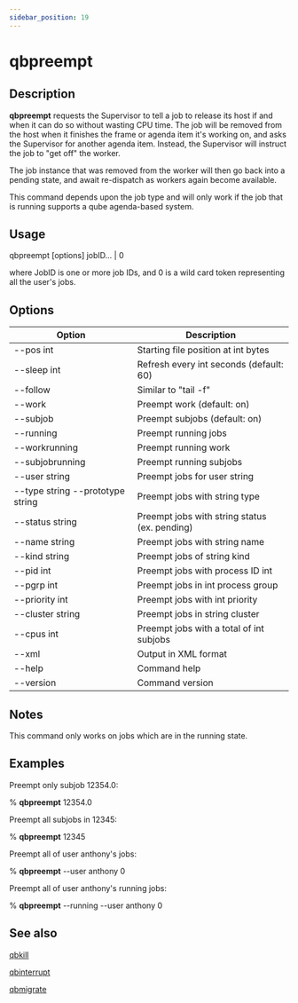 ```yaml
---
sidebar_position: 19
---
```


# qbpreempt

## Description
**qbpreempt** requests the Supervisor to tell a job to release its host if and when it can do so without wasting CPU time.  The job will be removed from the host when it finishes the frame or agenda item it's working on, and asks the Supervisor for another agenda item.  Instead, the Supervisor will instruct the job to "get off" the worker. 

The job instance that was removed from the worker will then go back into a pending state, and await re-dispatch as workers again become available.

This command depends upon the job type and will only work if the job that is running supports a qube agenda-based system.

## Usage 
qbpreempt [options] jobID... | 0

where JobID is one or more job IDs, and 0 is a wild card token representing all the user's jobs.

## Options
| Option | Description |
| ---    | ---         |
| --pos int | Starting file position at int bytes |
| --sleep int | Refresh every int seconds (default: 60) |
| --follow | Similar to "tail -f" |
| --work | Preempt work (default: on) |
| --subjob | Preempt subjobs (default: on) |
| --running | Preempt running jobs |
| --workrunning | Preempt running work |
| --subjobrunning | Preempt running subjobs |
| --user string | Preempt jobs for user string |
| --type string --prototype string | Preempt jobs with string type |
| --status string | Preempt jobs with string status (ex. pending) |
| --name string | Preempt jobs with string name |
| --kind string | Preempt jobs of string kind |
| --pid int | Preempt jobs with process ID int |
| --pgrp int | Preempt jobs in int process group |
| --priority int | Preempt jobs with int priority |
| --cluster string | Preempt jobs in string cluster |
| --cpus int | Preempt jobs with a total of int subjobs |
| --xml | Output in XML format |
| --help | Command help |
| --version | Command version |

## Notes
This command only works on jobs which are in the running state.

## Examples
Preempt only subjob 12354.0:

% **qbpreempt** 12354.0

Preempt all subjobs in 12345:

% **qbpreempt** 12345

Preempt all of user anthony's jobs:

% **qbpreempt** --user anthony 0

Preempt all of user anthony's running jobs:

% **qbpreempt** --running --user anthony 0

## See also
[qbkill](qbkill)

[qbinterrupt](qbinterrupt)

[qbmigrate](qbmigrate)
